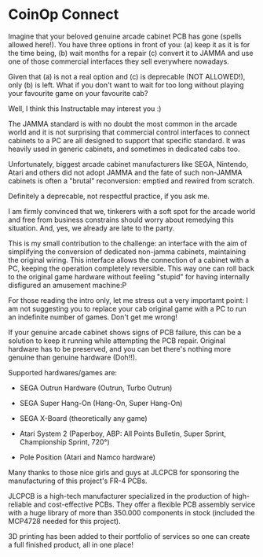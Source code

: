 # CoinOp Connect
Imagine that your beloved genuine arcade cabinet PCB has gone (spells allowed here!). You have three options in front of you: (a) keep it as it is for the time being, (b) wait months for a repair (c) convert it to JAMMA and use one of those commercial interfaces they sell everywhere nowadays.

Given that (a) is not a real option and (c) is deprecable (NOT ALLOWED!), only (b) is left. What if you don't want to wait for too long without playing your favourite game on your favourite cab?

Well, I think this Instructable may interest you :)

The JAMMA standard is with no doubt the most common in the arcade world and it is not surprising that commercial control interfaces to connect cabinets to a PC are all designed to support that specific standard. It was heavily used in generic cabinets, and sometimes in dedicated cabs too.

Unfortunately, biggest arcade cabinet manufacturers like SEGA, Nintendo, Atari and others did not adopt JAMMA and the fate of such non-JAMMA cabinets is often a "brutal" reconversion: emptied and rewired from scratch.

Definitely a deprecable, not respectful practice, if you ask me.

I am firmly convinced that we, tinkerers with a soft spot for the arcade world and free from business constrains should worry about remedying this situation. And, yes, we already are late to the party.

This is my small contribution to the challenge: an interface with the aim of simplifying the conversion of dedicated non-jamma cabinets, maintaining the original wiring. This interface allows the connection of a cabinet with a PC, keeping the operation completely reversible. This way one can roll back to the original game hardware without feeling "stupid" for having internally disfigured an amusement machine:P

For those reading the intro only, let me stress out a very importamt point: I am not suggesting you to replace your cab original game with a PC to run an indefinite number of games. Don't get me wrong!

If your genuine arcade cabinet shows signs of PCB failure, this can be a solution to keep it running while attempting the PCB repair. Original hardware has to be preserved, and you can bet there's nothing more genuine than genuine hardware (Doh!!).

Supported hardwares/games are:

- SEGA Outrun Hardware (Outrun, Turbo Outrun)

- SEGA Super Hang-On (Hang-On, Super Hang-On)

- SEGA X-Board (theoretically any game)

- Atari System 2 (Paperboy, ABP: All Points Bulletin, Super Sprint, Championship Sprint, 720°)

- Pole Position (Atari and Namco hardware)

Many thanks to those nice girls and guys at JLCPCB for sponsoring the manufacturing of this project's FR-4 PCBs.

JLCPCB is a high-tech manufacturer specialized in the production of high-reliable and cost-effective PCBs. They offer a flexible PCB assembly service with a huge library of more than 350.000 components in stock (included the MCP4728 needed for this project).

3D printing has been added to their portfolio of services so one can create a full finished product, all in one place!
